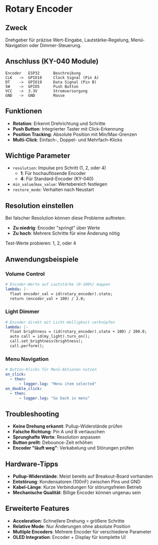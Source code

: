 # Rotary Encoder

## Zweck
Drehgeber für präzise Wert-Eingabe, Lautstärke-Regelung, Menü-Navigation oder Dimmer-Steuerung.

## Anschluss (KY-040 Module)
```
Encoder   ESP32      Beschreibung
CLK   ->  GPIO18     Clock Signal (Pin A)
DT    ->  GPIO19     Data Signal (Pin B)  
SW    ->  GPIO5      Push Button
VCC   ->  3.3V       Stromversorgung
GND   ->  GND        Masse
```

## Funktionen
- **Rotation**: Erkennt Drehrichtung und Schritte
- **Push Button**: Integrierter Taster mit Click-Erkennung  
- **Position Tracking**: Absolute Position mit Min/Max-Grenzen
- **Multi-Click**: Einfach-, Doppel- und Mehrfach-Klicks

## Wichtige Parameter
- `resolution`: Impulse pro Schritt (1, 2, oder 4)
  - **1**: Für hochauflösende Encoder
  - **4**: Für Standard-Encoder (KY-040)
- `min_value`/`max_value`: Wertebereich festlegen
- `restore_mode`: Verhalten nach Neustart

## Resolution einstellen
Bei falscher Resolution können diese Probleme auftreten:
- **Zu niedrig**: Encoder "springt" über Werte
- **Zu hoch**: Mehrere Schritte für eine Änderung nötig

Test-Werte probieren: 1, 2, oder 4

## Anwendungsbeispiele

### Volume Control
```yaml
# Encoder-Werte auf Lautstärke (0-100%) mappen
lambda: |-
  float encoder_val = id(rotary_encoder).state;
  return (encoder_val + 100) / 2.0;
```

### Light Dimmer
```yaml
# Encoder direkt mit Licht-Helligkeit verknüpfen
lambda: |-
  float brightness = (id(rotary_encoder).state + 100) / 200.0;
  auto call = id(my_light).turn_on();
  call.set_brightness(brightness);
  call.perform();
```

### Menu Navigation
```yaml
# Button-Klicks für Menü-Aktionen nutzen
on_click:
  - then:
      - logger.log: "Menu item selected"
on_double_click:
  - then:
      - logger.log: "Go back in menu"
```

## Troubleshooting
- **Keine Drehung erkannt**: Pullup-Widerstände prüfen
- **Falsche Richtung**: Pin A und B vertauschen
- **Sprunghafte Werte**: Resolution anpassen
- **Button prellt**: Debounce-Zeit erhöhen
- **Encoder "läuft weg"**: Verkabelung und Störungen prüfen

## Hardware-Tipps
- **Pullup-Widerstände**: Meist bereits auf Breakout-Board vorhanden
- **Entstörung**: Kondensatoren (100nF) zwischen Pins und GND
- **Kabel-Länge**: Kurze Verbindungen für störungsfreien Betrieb
- **Mechanische Qualität**: Billige Encoder können ungenau sein

## Erweiterte Features
- **Acceleration**: Schnellere Drehung = größere Schritte
- **Relative Mode**: Nur Änderungen ohne absolute Position
- **Multiple Encoders**: Mehrere Encoder für verschiedene Parameter
- **OLED Integration**: Encoder + Display für komplette UI
